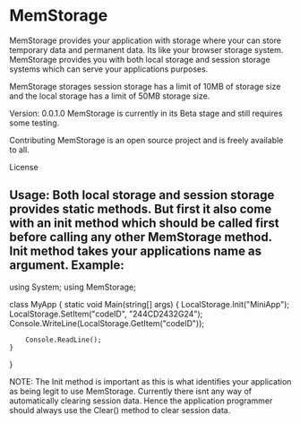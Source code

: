 # MemStorage
MemStorage provides your application with storage where your can store temporary data and permanent data.
Its like your browser storage system. MemStorage provides you with both local storage and
session storage systems which can serve your applications purposes.

MemStorage storages session storage has a limit of 10MB of storage size and the local storage has a limit
of 50MB storage size.

Version: 0.0.1.0
MemStorage is currently in its Beta stage and still requires some testing.

Contributing
MemStorage is an open source project and is freely available to all.

License

Usage:
Both local storage and session storage provides static methods. But first it also come with an init method
which should be called first before calling any other MemStorage method. Init method takes your applications 
name as argument.
Example:
---------
using System;
using MemStorage;

class MyApp
{
    static void Main(string[] args)
    {
        LocalStorage.Init("MiniApp");
        LocalStorage.SetItem("codeID", "244CD2432G24");
        Console.WriteLine(LocalStorage.GetItem("codeID"));
        
        Console.ReadLine();
    }
}

NOTE: The Init method is important as this is what identifies your application as being legit to use MemStorage.
Currently there isnt any way of automatically clearing session data. Hence the application programmer should always
use the Clear() method to clear session data.

